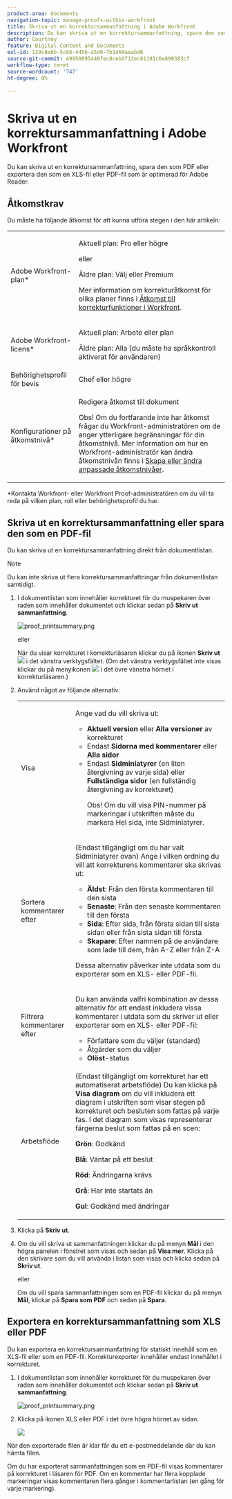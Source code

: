 ```yaml
---
product-area: documents
navigation-topic: manage-proofs-within-workfront
title: Skriva ut en korrektursammanfattning i Adobe Workfront
description: Du kan skriva ut en korrektursammanfattning, spara den som PDF eller exportera den som en XLS-fil eller PDF-fil som är optimerad för Adobe Reader.
author: Courtney
feature: Digital Content and Documents
exl-id: 129c8e6b-5c66-445b-a5d0-7b1460aeabd6
source-git-commit: 49950895440fec8cebdf12ec81191c6e890383cf
workflow-type: tm+mt
source-wordcount: '747'
ht-degree: 0%

---
```


# Skriva ut en korrektursammanfattning i Adobe Workfront

Du kan skriva ut en korrektursammanfattning, spara den som PDF eller exportera den som en XLS-fil eller PDF-fil som är optimerad för Adobe Reader.

## Åtkomstkrav

Du måste ha följande åtkomst för att kunna utföra stegen i den här artikeln:

<table style="table-layout:auto"> 
 <col> 
 <col> 
 <tbody> 
  <tr> 
   <td role="rowheader">Adobe Workfront-plan*</td> 
   <td> <p>Aktuell plan: Pro eller högre</p> <p>eller</p> <p>Äldre plan: Välj eller Premium</p> <p>Mer information om korrekturåtkomst för olika planer finns i <a href="/help/quicksilver/administration-and-setup/manage-workfront/configure-proofing/access-to-proofing-functionality.md" class="MCXref xref">Åtkomst till korrekturfunktioner i Workfront</a>.</p> </td> 
  </tr> 
  <tr> 
   <td role="rowheader">Adobe Workfront-licens*</td> 
   <td> <p>Aktuell plan: Arbete eller plan</p> <p>Äldre plan: Alla (du måste ha språkkontroll aktiverat för användaren)</p> </td> 
  </tr> 
  <tr> 
   <td role="rowheader">Behörighetsprofil för bevis </td> 
   <td>Chef eller högre</td> 
  </tr> 
  <tr> 
   <td role="rowheader">Konfigurationer på åtkomstnivå*</td> 
   <td> <p>Redigera åtkomst till dokument</p> <p>Obs! Om du fortfarande inte har åtkomst frågar du Workfront-administratören om de anger ytterligare begränsningar för din åtkomstnivå. Mer information om hur en Workfront-administratör kan ändra åtkomstnivån finns i <a href="../../../administration-and-setup/add-users/configure-and-grant-access/create-modify-access-levels.md" class="MCXref xref">Skapa eller ändra anpassade åtkomstnivåer</a>.</p> </td> 
  </tr> 
 </tbody> 
</table>

&#42;Kontakta Workfront- eller Workfront Proof-administratören om du vill ta reda på vilken plan, roll eller behörighetsprofil du har.

## Skriva ut en korrektursammanfattning eller spara den som en PDF-fil

Du kan skriva ut en korrektursammanfattning direkt från dokumentlistan.

>[!NOTE]
>
>Du kan inte skriva ut flera korrektursammanfattningar från dokumentlistan samtidigt.

1. I dokumentlistan som innehåller korrekturet för du muspekaren över raden som innehåller dokumentet och klickar sedan på **Skriv ut sammanfattning**.

   ![proof_printsummary.png](assets/proof-printsummary-350x166.png)

   eller

   När du visar korrekturet i korrekturläsaren klickar du på ikonen **Skriv ut** ![](assets/print-icon-in-pv.png) i det vänstra verktygsfältet. (Om det vänstra verktygsfältet inte visas klickar du på menyikonen ![](assets/menu-icon-in-pv.png) i det övre vänstra hörnet i korrekturläsaren.)

1. Använd något av följande alternativ:

   <table style="table-layout:auto"> 
    <col> 
    <col> 
    <tbody> 
     <tr> 
      <td role="rowheader">Visa</td> 
      <td> <p>Ange vad du vill skriva ut:</p> 
       <ul> 
        <li><strong>Aktuell version</strong> eller <strong>Alla versioner</strong> av korrekturet</li> 
        <li>Endast <strong>Sidorna med kommentarer</strong> eller <strong>Alla sidor</strong></li> 
        <li>Endast <strong>Sidminiatyrer</strong> (en liten återgivning av varje sida) eller <strong>Fullständiga sidor</strong> (en fullständig återgivning av korrekturet)<br></li> 
        <p>Obs! Om du vill visa PIN-nummer på markeringar i utskriften måste du markera Hel sida, inte Sidminiatyrer. </p> 
       </ul> </td> 
     </tr> 
     <tr> 
      <td role="rowheader">Sortera kommentarer efter</td> 
      <td> <p>(Endast tillgängligt om du har valt Sidminiatyrer ovan) Ange i vilken ordning du vill att korrekturens kommentarer ska skrivas ut:</p> 
       <ul> 
        <li><strong>Äldst</strong>: Från den första kommentaren till den sista</li> 
        <li><strong>Senaste</strong>: Från den senaste kommentaren till den första</li> 
        <li><strong>Sida</strong>: Efter sida, från första sidan till sista sidan eller från sista sidan till första</li> 
        <li><strong>Skapare</strong>: Efter namnen på de användare som lade till dem, från A-Z eller från Z-A</li> 
       </ul> <p>Dessa alternativ påverkar inte utdata som du exporterar som en XLS- eller PDF-fil.</p> </td> 
     </tr> 
     <tr> 
      <td role="rowheader">Filtrera kommentarer efter</td> 
      <td> <p>Du kan använda valfri kombination av dessa alternativ för att endast inkludera vissa kommentarer i utdata som du skriver ut eller exporterar som en XLS- eller PDF-fil:</p> 
       <ul> 
        <li>Författare som du väljer (standard)</li> 
        <li>Åtgärder som du väljer</li> 
        <li><strong>Olöst</strong>-status</li> 
       </ul> </td> 
     </tr> 
     <tr> 
      <td role="rowheader">Arbetsflöde</td> 
      <td> <p>(Endast tillgängligt om korrekturet har ett automatiserat arbetsflöde) Du kan klicka på <strong>Visa diagram</strong> om du vill inkludera ett diagram i utskriften som visar stegen på korrekturet och besluten som fattas på varje fas. I det diagram som visas representerar färgerna beslut som fattas på en scen:</p> <p><strong>Grön</strong>: Godkänd</p> <p><strong>Blå</strong>: Väntar på ett beslut</p> <p><strong>Röd</strong>: Ändringarna krävs</p> <p><strong>Grå</strong>: Har inte startats än</p> <p><strong>Gul</strong>: Godkänd med ändringar</p> </td> 
     </tr> 
    </tbody> 
   </table>

1. Klicka på **Skriv ut**.
1. Om du vill skriva ut sammanfattningen klickar du på menyn **Mål** i den högra panelen i fönstret som visas och sedan på **Visa mer**. Klicka på den skrivare som du vill använda i listan som visas och klicka sedan på **Skriv ut**.

   eller

   Om du vill spara sammanfattningen som en PDF-fil klickar du på menyn **Mål**, klickar på **Spara som PDF** och sedan på **Spara**.

## Exportera en korrektursammanfattning som XLS eller PDF

Du kan exportera en korrektursammanfattning för statiskt innehåll som en XLS-fil eller som en PDF-fil. Korrekturexporter innehåller endast innehållet i korrekturet.

1. I dokumentlistan som innehåller korrekturet för du muspekaren över raden som innehåller dokumentet och klickar sedan på **Skriv ut sammanfattning**.

   ![proof_printsummary.png](assets/proof-printsummary-350x166.png)

1. Klicka på ikonen XLS eller PDF i det övre högra hörnet av sidan.

   ![](assets/xls-pdf-icons-350x136.png)

När den exporterade filen är klar får du ett e-postmeddelande där du kan hämta filen.

Om du har exporterat sammanfattningen som en PDF-fil visas kommentarer på korrekturet i läsaren för PDF. Om en kommentar har flera kopplade markeringar visas kommentaren flera gånger i kommentarlistan (en gång för varje markering).
